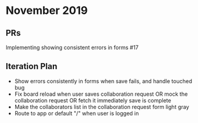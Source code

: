 # November 2019

## PRs

Implementing showing consistent errors in forms #17

## Iteration Plan

- Show errors consistently in forms when save fails, and handle touched bug
- Fix board reload when user saves collaboration request OR mock the collaboration request OR fetch it immediately save is complete
- Make the collaborators list in the collaboration request form light gray
- Route to app or default "/" when user is logged in
